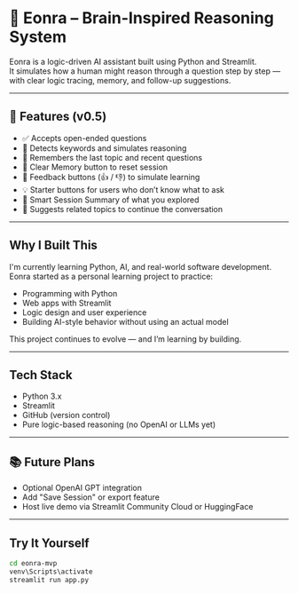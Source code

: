 # 🧠 Eonra – Brain-Inspired Reasoning System

Eonra is a logic-driven AI assistant built using Python and Streamlit.  
It simulates how a human might reason through a question step by step — with clear logic tracing, memory, and follow-up suggestions.

---

## 🚀 Features (v0.5)

- ✅ Accepts open-ended questions
- 🧠 Detects keywords and simulates reasoning
- 🔁 Remembers the last topic and recent questions
- 🧹 Clear Memory button to reset session
- 💬 Feedback buttons (👍 / 👎) to simulate learning
- 💡 Starter buttons for users who don’t know what to ask
- 🧾 Smart Session Summary of what you explored
- 🔄 Suggests related topics to continue the conversation

---

## Why I Built This

I'm currently learning Python, AI, and real-world software development.  
Eonra started as a personal learning project to practice:
- Programming with Python
- Web apps with Streamlit
- Logic design and user experience
- Building AI-style behavior without using an actual model

This project continues to evolve — and I’m learning by building.

---

## Tech Stack

- Python 3.x
- Streamlit
- GitHub (version control)
- Pure logic-based reasoning (no OpenAI or LLMs yet)

---

## 📚 Future Plans

- Optional OpenAI GPT integration
- Add "Save Session" or export feature
- Host live demo via Streamlit Community Cloud or HuggingFace

---

##  Try It Yourself

```bash
cd eonra-mvp
venv\Scripts\activate
streamlit run app.py
